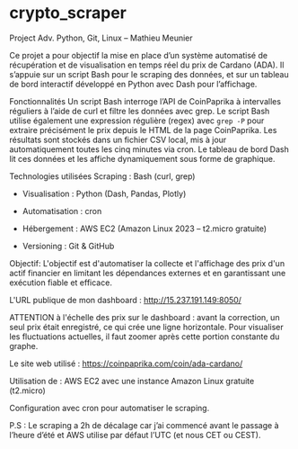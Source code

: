 # crypto_scraper

Project Adv. Python, Git, Linux – Mathieu Meunier

Ce projet a pour objectif la mise en place d’un système automatisé de récupération et de visualisation en temps réel du prix de Cardano (ADA). Il s’appuie sur un script Bash pour le scraping des données, et sur un tableau de bord interactif développé en Python avec Dash pour l’affichage.

Fonctionnalités
Un script Bash interroge l’API de CoinPaprika à intervalles réguliers à l’aide de curl et filtre les données avec grep. Le script Bash utilise également une expression régulière (regex) avec `grep -P` pour extraire précisément le prix depuis le HTML de la page CoinPaprika. Les résultats sont stockés dans un fichier CSV local, mis à jour automatiquement toutes les cinq minutes via cron.
Le tableau de bord Dash lit ces données et les affiche dynamiquement sous forme de graphique.

Technologies utilisées
Scraping : Bash (curl, grep)

  - Visualisation : Python (Dash, Pandas, Plotly)

  - Automatisation : cron

  - Hébergement : AWS EC2 (Amazon Linux 2023 – t2.micro gratuite)

  - Versioning : Git & GitHub

Objectif:
L'objectif est d'automatiser la collecte et l'affichage des prix d'un actif financier en limitant les dépendances externes et en garantissant une exécution fiable et efficace.

L'URL publique de mon dashboard : http://15.237.191.149:8050/

ATTENTION à l'échelle des prix sur le dashboard : avant la correction, un seul prix était enregistré, ce qui crée une ligne horizontale. Pour visualiser les fluctuations actuelles, il faut zoomer après cette portion constante du graphe.

Le site web utilisé : https://coinpaprika.com/coin/ada-cardano/

Utilisation de : AWS EC2 avec une instance Amazon Linux gratuite (t2.micro)

Configuration avec cron pour automatiser le scraping.

P.S : Le scraping a 2h de décalage car j’ai commencé avant le passage à l’heure d’été et AWS utilise par défaut l’UTC (et nous CET ou CEST).
